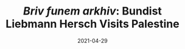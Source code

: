 ---
title: "*Briv funem arkhiv*: Bundist Liebmann Hersch Visits Palestine"
collection: publications
category: manuscript
permalink: /publication/2021-04-29-briv
excerpt: 'I wrote about diaspora, digitization, and archival vulnerability after seeing news about fires around the UCT Library, which holds a collection I had consulted (virtually) just months earlier.'
date: 2021-04-29
venue: 'In geveb'
paperurl: 'https://ingeveb.org/blog/bundist-liebmann-hersch-visits-palestine'
citation: 'Hoffenberg, Elena. “*Briv funem arkhiv*: Bundist Liebmann Hersch Visits Palestine.” *In geveb* (April 2021).'
---